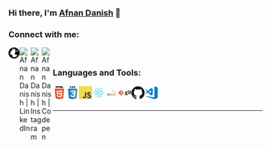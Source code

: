
### Hi there, I'm [Afnan Danish][website] 👋


### Connect with me:

[<img align="left" alt="afnan-danish.github.io" width="22px" src="https://raw.githubusercontent.com/iconic/open-iconic/master/svg/globe.svg" />][website]
[<img align="left" alt="Afnan Danish | LinkedIn" width="22px" src="https://cdn.jsdelivr.net/npm/simple-icons@v3/icons/linkedin.svg" />][linkedin]
[<img align="left" alt="Afnan Danish | Instagram" width="22px" src="https://cdn.jsdelivr.net/npm/simple-icons@v3/icons/instagram.svg" />][instagram]
[<img align="left" alt="Afnan Danish | Codepen" width="22px" src="https://cdn.jsdelivr.net/npm/simple-icons@v3/icons/codepen.svg" />][codepen]


<br />

### Languages and Tools:


<img align="left" alt="HTML5" width="26px" src="https://raw.githubusercontent.com/github/explore/80688e429a7d4ef2fca1e82350fe8e3517d3494d/topics/html/html.png" />
<img align="left" alt="CSS3" width="26px" src="https://raw.githubusercontent.com/github/explore/80688e429a7d4ef2fca1e82350fe8e3517d3494d/topics/css/css.png" />
<img align="left" alt="JavaScript" width="26px" src="https://raw.githubusercontent.com/github/explore/80688e429a7d4ef2fca1e82350fe8e3517d3494d/topics/javascript/javascript.png" />
<img align="left" alt="React" width="26px" src="https://raw.githubusercontent.com/github/explore/80688e429a7d4ef2fca1e82350fe8e3517d3494d/topics/react/react.png" />
<img align="left" alt="MySQL" width="26px" src="https://raw.githubusercontent.com/github/explore/80688e429a7d4ef2fca1e82350fe8e3517d3494d/topics/mysql/mysql.png" />
<img align="left" alt="Git" width="26px" src="https://raw.githubusercontent.com/github/explore/80688e429a7d4ef2fca1e82350fe8e3517d3494d/topics/git/git.png" />
<img align="left" alt="GitHub" width="26px" src="https://raw.githubusercontent.com/github/explore/78df643247d429f6cc873026c0622819ad797942/topics/github/github.png" />
<img align="left" alt="Visual Studio Code" width="26px" src="https://raw.githubusercontent.com/github/explore/80688e429a7d4ef2fca1e82350fe8e3517d3494d/topics/visual-studio-code/visual-studio-code.png" />
<br />
<br />

---



[website]: https://afnan-danish.github.io
[codepen]: codepen.io/afnan-danish
[instagram]: https://www.instagram.com/afnan.danish_
[linkedin]: https://www.linkedin.com/in/afnan-danish/
